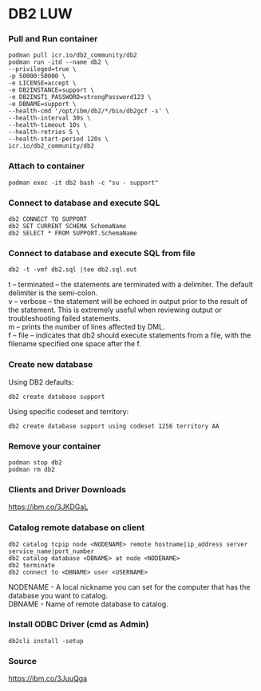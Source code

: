 # DB2 LUW
### Pull and Run container
```
podman pull icr.io/db2_community/db2
podman run -itd --name db2 \
--privileged=true \
-p 50000:50000 \
-e LICENSE=accept \
-e DB2INSTANCE=support \
-e DB2INST1_PASSWORD=strongPassword123 \
-e DBNAME=support \
--health-cmd '/opt/ibm/db2/*/bin/db2gcf -s' \
--health-interval 30s \
--health-timeout 10s \
--health-retries 5 \
--health-start-period 120s \
icr.io/db2_community/db2
```

### Attach to container
```
podman exec -it db2 bash -c "su - support"
```

### Connect to database and execute SQL
```
db2 CONNECT TO SUPPORT
db2 SET CURRENT SCHEMA SchemaName
db2 SELECT * FROM SUPPORT.SchemaName
```

### Connect to database and execute SQL from file
```
db2 -t -vmf db2.sql |tee db2.sql.out
```

t – terminated – the statements are terminated with a delimiter. The default delimiter is the semi-colon.  
v – verbose – the statement will be echoed in output prior to the result of the statement. This is extremely useful when reviewing output or troubleshooting failed statements.  
m – prints the number of lines affected by DML.  
f – file – indicates that db2 should execute statements from a file, with the filename specified one space after the f.  

### Create new database
Using DB2 defaults:  
```
db2 create database support
```
Using specific codeset and territory:  
```
db2 create database support using codeset 1256 territory AA
```

### Remove your container
```
podman stop db2
podman rm db2
```

### Clients and Driver Downloads
https://ibm.co/3JKDGaL

### Catalog remote database on client
```
db2 catalog tcpip node <NODENAME> remote hostname|ip_address server service_name|port_number
db2 catalog database <DBNAME> at node <NODENAME>
db2 terminate
db2 connect to <DBNAME> user <USERNAME>
```
NODENAME - A local nickname you can set for the computer that has the database you want to catalog.  
DBNAME - Name of remote database to catalog.  

### Install ODBC Driver (cmd as Admin)
```
db2cli install -setup
```

### Source
https://ibm.co/3JuuQga  